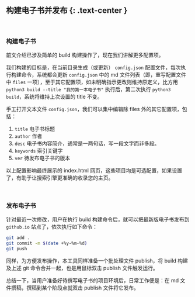 构建电子书并发布 {: .text-center }
---------------------------

&nbsp;

### 构建电子书

前文介绍已涉及简单的 build 构建操作了，现在我们讲解更多配置项。
 
我们构建的目标是，在当前目录生成（或更新） `config.json` 配置文件，每次执行构建命令，系统都会更新 `config.json` 中的  md 文件列表（即，重写配置文件中 `files` 一项），至于其它配置项，如未明确指示更改则维持原定义，比方用 `python3 build --title "我的第一本电子书"` 执行后，第二次执行 `python3 build`，系统将维持上次设置的 title 不变。

手工打开文本文件 `config.json`，我们可以集中编辑除 files 外的其它配置项，包括：

1. `title` 电子书标题
2. `author` 作者
3. `desc` 电子书内容简介，通常是一两句话，写一段文字而非多段。
4. `keywords` 索引关键字
5. `ver` 待发布电子书的版本

以上配置影响最终展示的 index.html 网页，这些项目均是可选配置，如果设置了，有助于让搜索引擎更准确的收录您的主页。

&nbsp;

### 发布电子书

针对最近一次修改，用户在执行 build 构建命令后，就可以把最新版电子书发布到 `github.io` 站点了，依次执行如下命令：

``` bash
git add .
git commit -m $(date +%y-%m-%d)
git push
```

同样，为方便发布操作，本工具同样准备一个批处理文件 publish，将 build 构建及上述 git 命令合并一起，也是用鼠标双击 publish 文件触发运行。

总结一下，当用户准备好待撰写电子书的项目环境后，日常工作便是：在 md 文件撰稿，撰稿到某个阶段点就双击 publish 文件将它发布。
